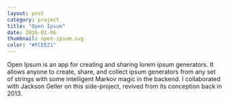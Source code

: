 ```yaml
---
layout: post
category: project
title: "Open Ipsum"
date: 2016-01-06
thumbnail: open-ipsum.svg
color: "#FCEE21"
---
```


Open Ipsum is an app for creating and sharing lorem ipsum generators. It allows anyone to create, share, and collect ipsum generators from any set of strings with some intelligent Markov magic in the backend. I collaborated with Jackson Geller on this side-project, revived from its conception back in 2013.
